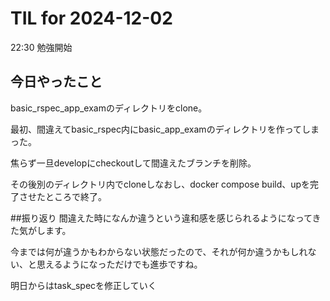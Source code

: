 # TIL for 2024-12-02

22:30 勉強開始

## 今日やったこと

basic_rspec_app_examのディレクトリをclone。

最初、間違えてbasic_rspec内にbasic_app_examのディレクトリを作ってしまった。

焦らず一旦developにcheckoutして間違えたブランチを削除。

その後別のディレクトリ内でcloneしなおし、docker compose build、upを完了させたところで終了。


##振り返り
間違えた時になんか違うという違和感を感じられるようになってきた気がします。

今までは何が違うかもわからない状態だったので、それが何か違うかもしれない、と思えるようになっただけでも進歩ですね。

明日からはtask_specを修正していく
